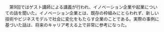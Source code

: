 　第9回ではゲスト講師による講義が行われ、イノベーション企業や起業についての話を聞いた。イノベーション企業とは、既存の枠組みにとらわれず、新しい技術やビジネスモデルで社会に変化をもたらす企業のことである。実際の事例に基づいた話は、将来のキャリア考える上で非常に参考になった。